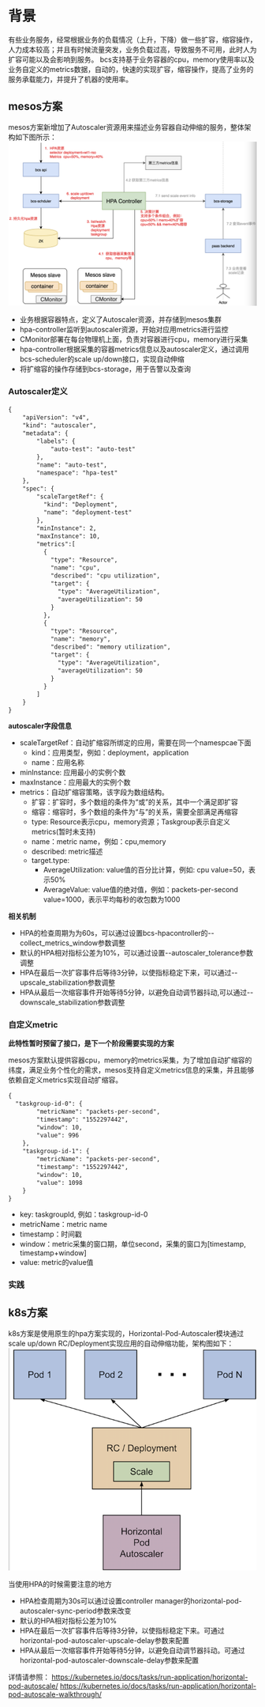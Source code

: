 # 背景
有些业务服务，经常根据业务的负载情况（上升，下降）做一些扩容，缩容操作，人力成本较高；并且有时候流量突发，业务负载过高，导致服务不可用，此时人为扩容可能以及会影响到服务。
bcs支持基于业务容器的cpu，memory使用率以及业务自定义的metrics数据，自动的，快速的实现扩容，缩容操作，提高了业务的服务承载能力，并提升了机器的使用率。

## mesos方案
mesos方案新增加了Autoscaler资源用来描述业务容器自动伸缩的服务，整体架构如下图所示：
![bcs-mesos-hpa.png](./img/bcs-mesos-hpa.png)

- 业务根据容器特点，定义了Autoscaler资源，并存储到mesos集群
- hpa-controller监听到autoscaler资源，开始对应用metrics进行监控
- CMonitor部署在每台物理机上面，负责对容器进行cpu，memory进行采集
- hpa-controller根据采集的容器metrics信息以及autoscaler定义，通过调用bcs-scheduler的scale up/down接口，实现自动伸缩
- 将扩缩容的操作存储到bcs-storage，用于告警以及查询

### Autoscaler定义
```
{
    "apiVersion": "v4",
    "kind": "autoscaler",
    "metadata": {
        "labels": {
            "auto-test": "auto-test"
        },
        "name": "auto-test",
        "namespace": "hpa-test"
    },
    "spec": {
        "scaleTargetRef": {
          "kind": "Deployment",
          "name": "deployment-test"
        },
        "minInstance": 2,
        "maxInstance": 10,
        "metrics":[
          {
            "type": "Resource",
            "name": "cpu",
            "described": "cpu utilization",
            "target": {
              "type": "AverageUtilization",
              "averageUtilization": 50
            }
          },
          {
            "type": "Resource",
            "name": "memory",
            "described": "memory utilization",
            "target": {
              "type": "AverageUtilization",
              "averageUtilization": 50
            }
          }
        ]
    }
}
```
**autoscaler字段信息**

- scaleTargetRef：自动扩缩容所绑定的应用，需要在同一个namespcae下面
  - kind：应用类型，例如：deployment，application
  - name：应用名称
- minInstance: 应用最小的实例个数
- maxInstance：应用最大的实例个数
- metrics：自动扩缩容策略，该字段为数组结构。
  - 扩容：扩容时，多个数组的条件为“或”的关系，其中一个满足即扩容
  - 缩容：缩容时，多个数组的条件为“与”的关系，需要全部满足再缩容
  - type: Resource表示cpu，memory资源；Taskgroup表示自定义metrics(暂时未支持)
  - name：metric name，例如：cpu,memory
  - described: metric描述
  - target.type:
    - AverageUtilization: value值的百分比计算，例如: cpu value=50，表示50%
    - AverageValue: value值的绝对值，例如：packets-per-second value=1000，表示平均每秒的收包数为1000

**相关机制**
- HPA的检查周期为为60s，可以通过设置bcs-hpacontroller的--collect_metrics_window参数调整
- 默认的HPA相对指标公差为10%，可以通过设置--autoscaler_tolerance参数调整
- HPA在最后一次扩容事件后等待3分钟，以使指标稳定下来，可以通过--upscale_stabilization参数调整
- HPA从最后一次缩容事件开始等待5分钟，以避免自动调节器抖动,可以通过--downscale_stabilization参数调整

### 自定义metric
**此特性暂时预留了接口，是下一个阶段需要实现的方案**

mesos方案默认提供容器cpu，memory的metrics采集，为了增加自动扩缩容的纬度，满足业务个性化的需求，mesos支持自定义metrics信息的采集，并且能够依赖自定义metrics实现自动扩缩容。
```
{
  "taskgroup-id-0": {
		"metricName": "packets-per-second",
		"timestamp": "1552297442",
		"window": 10,
		"value": 996
	},
	"taskgroup-id-1": {
		"metricName": "packets-per-second",
		"timestamp": "1552297442",
		"window": 10,
		"value": 1098
	}
}
```

- key: taskgroupId, 例如：taskgroup-id-0
- metricName：metric name
- timestamp：时间戳
- window：metric采集的窗口期，单位second，采集的窗口为[timestamp, timestamp+window]
- value: metric的value值

### 实践


## k8s方案
k8s方案是使用原生的hpa方案实现的，Horizontal-Pod-Autoscaler模块通过scale up/down RC/Deployment实现应用的自动伸缩功能，架构图如下：
![k8s-hpacontroller.png](./img/k8s-hpacontroller.png)

当使用HPA的时候需要注意的地方
- HPA检查周期为30s可以通过设置controller manager的horizontal-pod-autoscaler-sync-period参数来改变
- 默认的HPA相对指标公差为10%
- HPA在最后一次扩容事件后等待3分钟，以使指标稳定下来。可通过horizontal-pod-autoscaler-upscale-delay参数来配置
- HPA从最后一次缩容事件开始等待5分钟，以避免自动调节器抖动。可通过horizontal-pod-autoscaler-downscale-delay参数来配置

详情请参照：
https://kubernetes.io/docs/tasks/run-application/horizontal-pod-autoscale/
https://kubernetes.io/docs/tasks/run-application/horizontal-pod-autoscale-walkthrough/